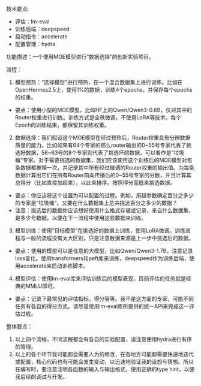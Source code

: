 技术要点:
 - 评估：lm-eval
 - 训练后端：deepspeed
 - 启动指令：accelerate
 - 配置管理：hydra


功能描述：一个使用MOE模型进行“数据选择”的创新实验项目。

流程：
1. 模型预热：“选择模型”进行预热，在一个混合数据集上进行训练。比如在OpenHermes2.5上，使用1%的数据，训练4个epochs，并保存每个epochs的权重。
 - 要点：使用小型的MOE模型，比如HF上的Qwen/Qwen3-0.6B，仅对其中的Router权重进行训练。训练方式是全秩微调，不使用LoRA等技术。每个Epoch的训练结束，都保留其训练权重。
2. 数据选择：我们假设这个MOE模型在经过预热后，Router权重具有分辨数据质量的能力。比如如果有64个专家的那么router输出的0~55号专家代表了挑选好数据，56~63号的8个专家则代表了挑选坏的数据，可以看作是“垃圾桶”专家。对于需要挑选的数据集，我们应该使用这个训练后的MOE模型对每条数据都推理一次，并记录其中所有经过微调的Router权重的输出值。为每条数据计算出它们在所有Router前向传播后的0~55号专家的分数，并且计算其总得分（比如直接加起来），以此来排序。按照得分高低来挑选数据。
 - 要点：你应该将这个设置为可以配置的过程。例如，用超参数确定百分之多少的专家是“垃圾桶”。又要在什么数据集上总共挑选百分之多少的数据？
 - 注意：挑选后的数据你应该想好使用什么格式存储或记录，来自什么数据集，是多少号数据。以便在下一流程中使用这些数据来训练。
3. 模型训练：使用“目标模型”在挑选好的数据上训练，使用LoRA微调。训练流程与一般的流程没有太大区别，只是注意数据来源是上一步中挑选后的数据。
 - 要点：使用的模型可以是任意的大模型，比如Qwen/Qwen3-1.7B。注意记录loss变化。使用transformers和peft库来训练，deepspeed作为训练后端，使用accelerate来启动训练脚本。
4. 模型评估：使用lm-eval库来评估训练后的模型表现，目前评估的任务就是经典的MMLU即可。
 - 要点：记录下最常见的评估指标，得分等等。我不是这方面的专家，可能不同任务有各自的得分方式。请尽量使用lm-eval库所提供的统一API来完成这一评估过程。

整体要点：
 1. 以上四个流程，不同流程都会有各自的实验配置，请注意使用hydra进行有序的管理。
 2. 以上的各个环节我可能都会需要人为的修改，在各地方可能都需要快速地迭代或配置，核心代码也有可能会发生变动，以迅速地验证我的设想与猜想。所以在编写时，要注意注明各函数的输入与输出格式，使用正确的type hint，以便我后续的调试与开发。
